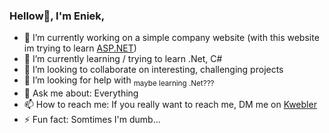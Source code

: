 ### Hellow👋, I'm Eniek, 

<!--
**E-niek/e-niek** is a ✨ _special_ ✨ repository because its `README.md` (this file) appears on your GitHub profile.

Here are some ideas to get you started:
      😄 Pronouns: ...
-->

- 🔭 I’m currently working on a simple company website (with this website im trying to learn [ASP.NET](https://www.asp.net))
- 🌱 I’m currently learning / trying to learn .Net, C# 
- 👯 I’m looking to collaborate on interesting, challenging projects
- 🤔 I’m looking for help with <sub>maybe learning .Net???</sub>
- 💬 Ask me about: Everything
- 📫 How to reach me: If you really want to reach me, DM me on [Kwebler](https://kwebler.com)
- ⚡ Fun fact: Somtimes I'm dumb...
